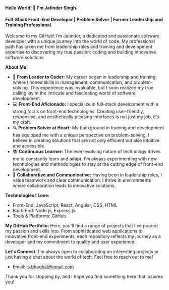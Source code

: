 **Hello World! 👋 I'm Jatinder Singh.**

#### Full-Stack Front-End Developer | Problem Solver | Former Leadership and Training Professional

Welcome to my GitHub! I'm Jatinder, a dedicated and passionate software developer with a unique journey into the world of code. 
My professional path has taken me from leadership roles and training and development expertise to discovering my true passion: coding and building innovative software solutions.

**About Me:**
- 🌱 **From Leader to Coder:** My career began in leadership and training, where I honed skills in management, communication, and problem-solving. This experience was invaluable, but I soon realized my true calling lay in the intricate and fascinating world of software development.
- 💻 **Front-End Aficionado:** I specialize in full-stack development with a strong focus on front-end technologies. Creating user-friendly, responsive, and aesthetically pleasing interfaces is not just my job, it's my craft.
- 🔍 **Problem Solver at Heart:** My background in training and development has equipped me with a unique perspective on problem-solving. I believe in creating solutions that are not only efficient but also intuitive and accessible.
- 📚 **Continuous Learner:** The ever-evolving nature of technology drives me to constantly learn and adapt. I'm always experimenting with new technologies and methodologies to stay at the cutting edge of front-end development.
- 🤝 **Collaborative and Communicative:** Having been in leadership roles, I value teamwork and clear communication. I thrive in environments where collaboration leads to innovative solutions.

**Technologies I Love:**
- Front-End: JavaScript, React, Angular, CSS, HTML
- Back-End: Node.js, Express.js
- Tools & Platforms: GitHub

**My GitHub Portfolio:**
Here, you'll find a range of projects that I've poured my passion and skills into. From sophisticated web applications to innovative front-end experiments, each repository reflects my journey as a developer and my commitment to quality and user experience.

**Let's Connect:**
I'm always open to collaborating on interesting projects or just having a chat about the world of tech. Feel free to reach out to me!

- Email: js.bhoghal@gmail.com

Thank you for stopping by, and I hope you find something here that inspires you!
